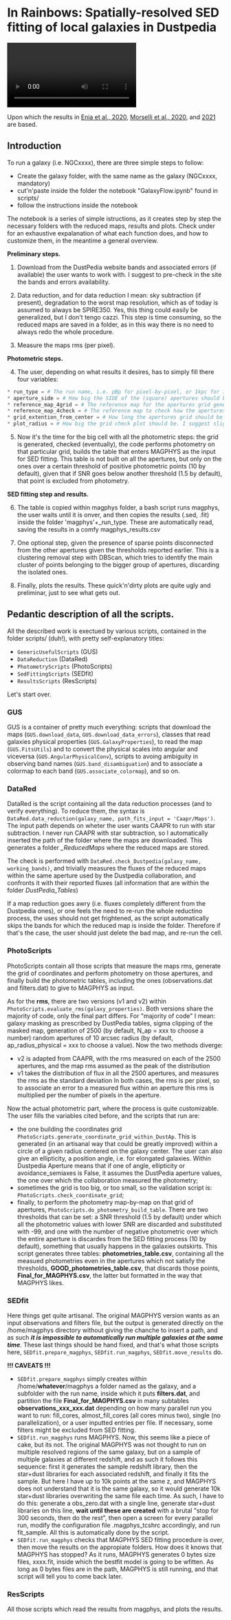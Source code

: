 # In Rainbows: Spatially-resolved SED fitting of local galaxies in Dustpedia

![](https://github.com/AndreaEnia/InRainbows/blob/672e25884e6a7d303ecd6efc0428195924f13e63/seds.mp4)

Upon which the results in [Enia et al., 2020](https://ui.adsabs.harvard.edu/abs/2020MNRAS.493.4107E/abstract), [Morselli et al., 2020](https://ui.adsabs.harvard.edu/abs/2020MNRAS.496.4606M/abstract), and [2021](https://ui.adsabs.harvard.edu/abs/2021MNRAS.502L..85M/abstract) are based.


## Introduction

To run a galaxy (i.e. NGCxxxx), there are three simple steps to follow:

- Create the galaxy folder, with the same name as the galaxy (NGCxxxx, mandatory)
- cut'n'paste inside the folder the notebook "GalaxyFlow.ipynb" found in scripts/
- follow the instructions inside the notebook

The notebook is a series of simple istructions, as it creates step by step the necessary folders with the reduced maps, results and plots. Check under for an exhaustive expalanation of what each function does, and how to customize them, in the meantime a general overview.

**Preliminary steps.**

1) Download from the DustPedia website bands and associated errors (if available) the user wants to work with. I suggest to pre-check in the site the bands and errors availability.

2) Data reduction, and for data reduction I mean: sky subtraction (if present), degradation to the worst map resolution, which as of today is assumed to always be SPIRE350. Yes, this thing could easily be generalized, but I don't tengo cazzi. This step is time consuming, so the reduced maps are saved in a folder, as in this way there is no need to always redo the whole procedure.

3)  Measure the maps rms (per pixel).

**Photometric steps.**

4) The user, depending on what results it desires, has to simply fill there four variables:
```python
* run_type = # The run name, i.e. pBp for pixel-by-pixel, or 1kpc for 1kpc apertures, o "Bh<oalf3-2Hhlad" if it feels creative.
* aperture_side = # How big the SIDE of the (square) apertures should be, either in parsec, kiloparsec or arcsec.
* reference_map_4grid = # The reference map for the apertures grid generation (coordinates.txt with values in ra e dec)
* reference_map_4check = # The reference map to check how the apertures were created 
* grid_extention_from_center = # How long the apertures grid should be extended from the galaxy center, either in pc, kpc or arcsec
* plot_radius = # How big the grid check plot should be. I suggest slightly bigger than the former grid_extention
```

5) Now it's the time for the big cell with all the photometric steps: the grid is generated, checked (eventually), the code performs photometry on that particular grid, builds the table that enters MAGPHYS as the input for SED fitting. This table is not built on all the apertures, but only on the ones over a certain threshold of positive photometric points (10 by default), given that if SNR goes below another threshold (1.5 by default), that point is excluded from photometry.

**SED fitting step and results.**

6) The table is copied within magphys folder, a bash script runs magphys, the user waits until it is onver, and then copies the results (.sed, .fit) inside the folder 'magphys'+_run_type. These are automatically read, saving the results in a comfy magphys_results.csv

7) One optional step, given the presence of sparse points disconnected from the other apertures given the thresholds reported earlier. This is a clustering removal step with DBScan, which tries to identify the main cluster of points belonging to the bigger group of apertures, discarding the isolated ones.

8) Finally, plots the results. These quick'n'dirty plots are quite ugly and preliminar, just to see what gets out.

Pedantic description of all the scripts.
-----------
All the described work is exectued by various scripts, contained in the folder scripts/ (duh!), with pretty self-explanatory titles:
* `GenericUsefulScripts` (GUS)
* `DataReduction` (DataRed)
* `PhotometryScripts` (PhotoScripts)
* `SedFittingScripts` (SEDfit)
* `ResultsScripts` (ResScripts)

Let's start over.
### GUS
GUS is a container of pretty much everything: scripts that download the maps (`GUS.download_data`, `GUS.download_data_errors`), classes that read galaxies physical properties (`GUS.GalaxyProperties`), to read the map (`GUS.FitsUtils`) and to convert the physical scales into angular and viceversa (`GUS.AngularPhysicalConv`), scripts to avoing ambiguity in observing band names (`GUS.band_disambiguation`) and to associate a colormap to each band (`GUS.associate_colormap`), and so on.

### DataRed
DataRed is the script containing all the data reduction processes (and to verify everything).
To reduce them, the syntax is `DataRed.data_reduction(galaxy_name, path_fits_input = 'Caapr/Maps')`. The input path depends on wheter the user wants CAAPR to run with star subtraction. I never run CAAPR with star subtraction, so I automatically inserted the path of the folder where the maps are downloaded. This generates a folder *_ReducedMaps* where the reduced maps are stored.

The check is performed with `DataRed.check_Dustpedia(galaxy_name, working_bands)`, and trivially measures the fluxes of the reduced maps within the same aperture used by the Dustpedia collaboration, and confronts it with their reported fluxes (all information that are within the folder *DustPedia_Tables*)

If a map reduction goes awry (i.e. fluxes completely different from the Dustpedia ones), or one feels the need to re-run the whole reductino process, the uses should not get frightened, as the script automatically skips the bands for which the reduced map is inside the folder. Therefore if that's the case, the user should just delete the bad map, and re-run the cell.

### PhotoScripts
PhotoScripts contain all those scripts that measure the maps rms, generate the grid of coordinates and perform photometry on those apertures, and finally build the photometric tables, including the ones (observations.dat and filters.dat) to give to MAGPHYS as input.

As for the **rms**, there are two versions (v1 and v2) within `PhotoScripts.evaluate_rms(galaxy_properties)`. Both versions share the majority of code, only the final part differs. For "majority of code" I mean: galaxy masking as prescribed by DustPedia tables, sigma clipping of the masked map, generation of 2500 (by default, N_ap = xxx to choose a number) random apertures of 10 arcsec radius (by default, ap_radius_physical = xxx to choose a value). Now the two methods diverge:
- v2 is adapted from CAAPR, with the rms measured on each of the 2500 apertures, and the map rms assumed as the peak of the distribution
- v1 takes the distribution of flux in all the 2500 apertures, and measures the rms as the standard deviation
In both cases, the rms is per pixel, so to associate an error to a measured flux within an aperture this rms is multiplied per the number of pixels in the aperture.

Now the actual photometric part, where the process is quite customizable. The user fills the variables cited before, and the scripts that run are:
- the one building the coordinates grid `PhotoScripts.generate_coordinate_grid_within_DustAp`. This is generated (in an artisanal way that could be greatly improved) within a circle of a given radius centered on the galaxy center. The user can also give an ellipticity, a position angle, i.e. for elongated galaxies. Within Dustpedia Aperture means that if one of angle, ellipticity or avoidance_semiaxes is False, it assumes the DustPedia aperture values, the one over which the collaboration measured the photometry;
- sometimes the grid is too big, or too small, so the validation script is: `PhotoScripts.check_coordinate_grid`;
- finally, to perform the photometry map-by-map on that grid of apertures, `PhotoScripts.do_photometry_build_table`. There are two thresholds that can be set: a SNR threshold (1.5 by default) under which all the photometric values with lower SNR are discarded and substituted with -99, and one with the number of negative photometric over which the entire aperture is discardes from the SED fitting process (10 by default), something that usually happens in the galaxies outskirts. This script generates three tables: **photometries_table.csv**, containing all the measued photometries even in the apertures which not satisfy the thresholds, **GOOD_photometries_table.csv**, that discards those points, **Final_for_MAGPHYS.csv**, the latter but formatted in the way that MAGPHYS likes.

### SEDfit
Here things get quite artisanal. The original MAGPHYS version wants as an input observations and filters file, but the output is generated directly on the /home/magphys directory without giving the chanche to insert a path, and as such ***it is impossible to automatically run multiple galaxies at the same time***. These last things should be hand fixed, and that's what those scripts here, `SEDfit.prepare_magphys`, `SEDfit.run_magphys`, `SEDfit.move_results` do.

**!!! CAVEATS !!!**

- `SEDfit.prepare_magphys` simply creates within /home/**whatever**/magphys a folder named as the galaxy, and a subfolder with the run name, inside which it puts  **filters.dat**, and partition the file **Final_for_MAGPHYS.csv** in many subtables **observations_xxx_xxx.dat** depending on how many parallel run you want to run: fill_cores, almost_fill_cores (all cores minus two), single (no parallelization), or a user inputted entries per file. If necessary, some filters might be excluded from SED fitting.
- `SEDfit.run_magphys` runs MAGPHYS. Now, this seems like a piece of cake, but its not. The original MAGPHYS was not thought to run on multiple resolved regions of the same galaxy, but on a sample of multiple galaxies at different redshift, and as such it follows this sequence: first it generates the sample redshift library, then the star+dust libraries for each associated redshift, and finally it fits the sample. But here I have up to 10k points at the same z, and MAGPHYS does not understand that it is the same galaxy, so it would generate 10k star+dust libraries overwriting the same file each time. As such, I have to do this: generate a obs_zero.dat with a single line, generate star+dust libraries on this line, **wait until these are created** with a brutal "stop for 300 seconds, then do the rest", then open a screen for every parallel run, modify the configuration file .magphys_tcshrc accordingly, and run fit_sample. All this is automatically done by the script.
- `SEDfit.run_magphys` checks that MAGPHYS SED fitting procedure is over, then move the results on the appropiate folders. How does it knows that MAGPHYS has stopped? As it runs, MAGPHYS generates 0 bytes size files, xxxx.fit, inside which the bestfit model is going to be wfitten. As long as 0 bytes files are in the path, MAGPHYS is still running, and that script will tell you to come back later.

### ResScripts
All those scripts which read the results from magphys, and plots the results.
